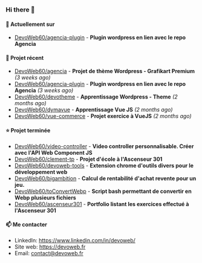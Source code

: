 ### Hi there 👋

#### 👷 Actuellement sur 

- [DevoWeb60/agencia-plugin](https://github.com/DevoWeb60/agencia-plugin) - **Plugin wordpress en lien avec le repo Agencia**

#### 🌱 Projet récent

- [DevoWeb60/agencia](https://github.com/DevoWeb60/agencia) - **Projet de thème Wordpress - Grafikart Premium** *(3 weeks ago)*
- [DevoWeb60/agencia-plugin](https://github.com/DevoWeb60/agencia-plugin) - **Plugin wordpress en lien avec le repo Agencia** *(3 weeks ago)*
- [DevoWeb60/devotheme](https://github.com/DevoWeb60/devotheme) - **Apprentissage Wordpress - Theme** *(2 months ago)*
- [DevoWeb60/dymavue](https://github.com/DevoWeb60/dymavue) - **Apprentissage Vue JS** *(2 months ago)*
- [DevoWeb60/vue-commerce](https://github.com/DevoWeb60/vue-commerce) - **Projet exercice à VueJS** *(2 months ago)*

#### ⭐ Projet terminée

- [DevoWeb60/video-controller](https://github.com/DevoWeb60/video-controller) - **Video controller personnalisable. Créer avec l&#39;API Web Component JS**
- [DevoWeb60/clement-tp](https://github.com/DevoWeb60/clement-tp) - **Projet d&#39;école à l&#39;Ascenseur 301**
- [DevoWeb60/devoweb-tools](https://github.com/DevoWeb60/devoweb-tools) - **Extension chrome d&#39;outils divers pour le développement web**
- [DevoWeb60/bigambition](https://github.com/DevoWeb60/bigambition) - **Calcul de rentabilité d&#39;achat revente pour un jeu.**
- [DevoWeb60/toConvertWebp](https://github.com/DevoWeb60/toConvertWebp) - **Script bash permettant de convertir en Webp plusieurs fichiers**
- [DevoWeb60/ascenseur301](https://github.com/DevoWeb60/ascenseur301) - **Portfolio listant les exercices effectué à l&#39;Ascenseur 301**

#### 📫 Me contacter

- LinkedIn: https://www.linkedin.com/in/devoweb/
- Site web: https://devoweb.fr
- Email: contact@devoweb.fr
